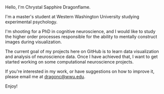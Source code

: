 Hello, I'm Chrystal Sapphire Dragonflame.

I'm a master's student at Western Washington University studying experimental psychology. 

I'm shooting for a PhD in cognitive neuroscience, and I would like to study the higher order processes responsible for the ability to mentally construct images during visualization.

The current goal of my projects here on GitHub is to learn data visualization and analysis of neuroscience data. Once I have achieved that, I want to get started working on some computational neuroscience projects.

If you're interested in my work, or have suggestions on how to improve it, please email me at dragonc@wwu.edu.

Enjoy!
